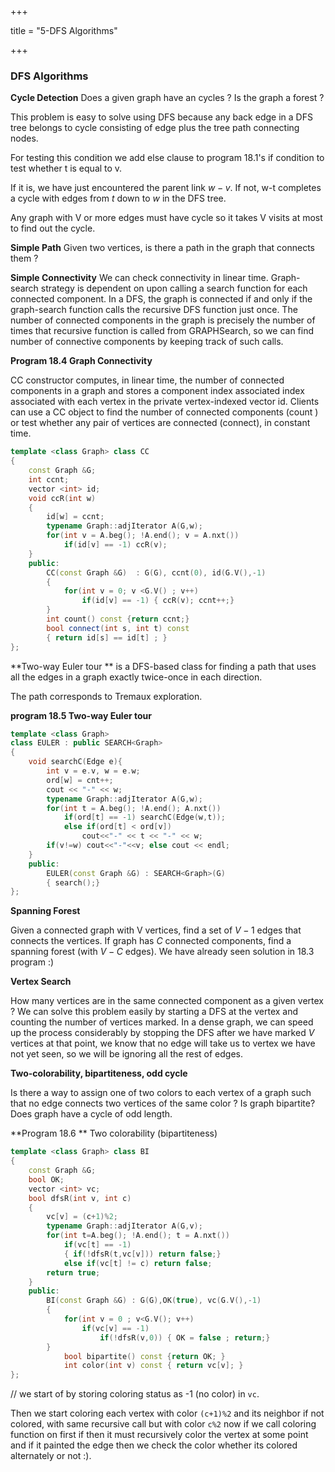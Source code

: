 +++

title = "5-DFS Algorithms"

+++

### DFS Algorithms

**Cycle Detection** Does a given graph have an cycles ? Is the graph a forest ?

This problem is easy to solve using DFS because any back edge in a DFS tree belongs to cycle consisting of edge plus the tree path connecting nodes.

For testing this condition we add else clause to program 18.1's if condition to test whether t is equal to v.

If it is, we have just encountered the parent link $w-v$. If not, w-t completes a cycle with edges from $t$ down to $w$ in the DFS tree.

Any graph with V or more edges must have cycle so it takes V visits at most to find out the cycle.

**Simple Path** Given two vertices, is there a path in the graph that connects them ?

**Simple Connectivity** We can check connectivity in linear time. Graph-search strategy is dependent on upon calling a search function for each connected component. In a DFS, the graph is connected if and only if the graph-search function calls the recursive DFS function just once. The number of connected components in the graph is precisely the number of times that recursive function is called from GRAPHSearch, so we can find number of connective components by keeping track of such calls.

**Program 18.4 Graph Connectivity**

CC constructor computes, in linear time, the number of connected components in a graph and stores a component index associated index associated with each vertex in the private vertex-indexed vector id. Clients can use a CC object to find the number of connected components (count ) or test whether any pair of vertices are connected (connect), in constant time.

````c++
template <class Graph> class CC
{
    const Graph &G;
    int ccnt;
    vector <int> id;
    void ccR(int w)
    {
        id[w] = ccnt;
        typename Graph::adjIterator A(G,w);
        for(int v = A.beg(); !A.end(); v = A.nxt())
            if(id[v] == -1) ccR(v);
    }
    public:
    	CC(const Graph &G)  : G(G), ccnt(0), id(G.V(),-1)
        {
            for(int v = 0; v <G.V() ; v++)
                if(id[v] == -1) { ccR(v); ccnt++;}
        }
    	int count() const {return ccnt;}
    	bool connect(int s, int t) const
        { return id[s] == id[t] ; }
};
````

**Two-way Euler tour ** is a DFS-based class for finding a path that uses all the edges in a graph exactly twice-once in each direction.

The path corresponds to Tremaux exploration.

**program 18.5 Two-way Euler tour**

````c++
template <class Graph>
class EULER : public SEARCH<Graph>
{
    void searchC(Edge e){
        int v = e.v, w = e.w;
        ord[w] = cnt++;
        cout << "-" << w;
        typename Graph::adjIterator A(G,w);
        for(int t = A.beg(); !A.end(); A.nxt())
            if(ord[t] == -1) searchC(Edge(w,t));
        	else if(ord[t] < ord[v])
                cout<<"-" << t << "-" << w;
        if(v!=w) cout<<"-"<<v; else cout << endl;
    }
    public:
    	EULER(const Graph &G) : SEARCH<Graph>(G)
        { search();}
};
````

**Spanning Forest**

Given a connected graph with V vertices, find a set of $V-1$ edges that connects the vertices. If graph has $C$ connected components, find a spanning forest (with $V-C$ edges). We have already seen solution in 18.3 program :)

**Vertex Search**

How many vertices are in the same connected component as a given vertex ? We can solve this problem easily by starting a DFS at the vertex and counting the number of vertices marked. In a dense graph, we can speed up the process considerably by stopping the DFS after we have marked $V$ vertices at that point, we know that no edge will take us to vertex we have not yet seen, so we will be ignoring all the rest of edges.

**Two-colorability, bipartiteness, odd cycle**

Is there a way to assign one of two colors to each vertex of a graph such that no edge connects two vertices of the same color ? Is graph bipartite? Does graph have a cycle of odd length.

**Program 18.6 ** Two colorability (bipartiteness)

````c++
template <class Graph> class BI
{
    const Graph &G;
    bool OK;
    vector <int> vc;
    bool dfsR(int v, int c)
    {
        vc[v] = (c+1)%2;
        typename Graph::adjIterator A(G,v);
        for(int t=A.beg(); !A.end(); t = A.nxt())
            if(vc[t] == -1)
            { if(!dfsR(t,vc[v])) return false;}
        	else if(vc[t] != c) return false;
        return true;
    }
    public:
    	BI(const Graph &G) : G(G),OK(true), vc(G.V(),-1)
        {
            for(int v = 0 ; v<G.V(); v++)
                if(vc[v] == -1)
                    if(!dfsR(v,0)) { OK = false ; return;}
        }
    		bool bipartite() const {return OK; }
    		int color(int v) const { return vc[v]; }
};
````

// we start of by storing coloring status as -1 (no color) in `vc`.

Then we start coloring each vertex with color `(c+1)%2` and its neighbor if not colored, with same recursive call but with color `c%2` now if we call coloring function on first if then it must recursively color the vertex at some point and if it painted the edge then we check the color whether its colored alternately or not :). 
